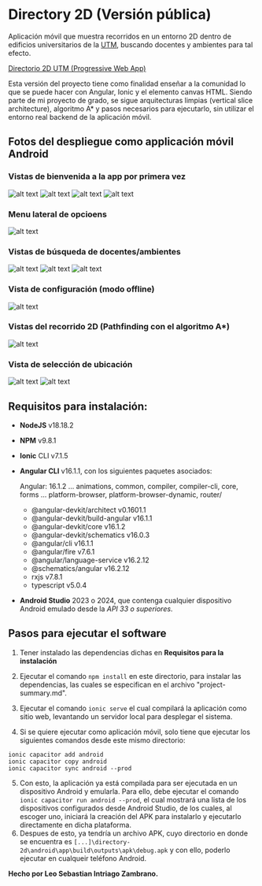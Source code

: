 # Directory 2D (Versión pública)
Aplicación móvil que muestra recorridos en un entorno 2D dentro de edificios universitarios de la [UTM](https://utm.edu.ec), buscando docentes y ambientes para tal efecto.

[Directorio 2D UTM (Progressive Web App)](https://directory-2d.web.app)


Esta versión del proyecto tiene como finalidad enseñar a la comunidad lo que se puede hacer con Angular, Ionic y el elemento canvas HTML. Siendo parte de mi proyecto de grado, se sigue arquitecturas limpias (vertical slice architecture), algoritmo A* y pasos necesarios para ejecutarlo, sin utilizar el entorno real backend de la aplicación móvil.


## Fotos del despliegue como applicación móvil Android
### Vistas de bienvenida a la app por primera vez
![alt text](<photos/pagina bienvenida 1.jpeg>)
![alt text](<photos/pagina bienvenida 2.jpeg>)
![alt text](<photos/pagina bienvenida 3.jpeg>)
![alt text](<photos/pagina bienvenida 4.jpeg>)

### Menu lateral de opcioens
![alt text](photos/menu.jpeg)

### Vistas de búsqueda de docentes/ambientes
![alt text](<photos/pagina busqueda 1.jpeg>)
![alt text](<photos/pagina busqueda 3.jpeg>)
![alt text](<photos/pagina busqueda vertical.jpeg>)

### Vista de configuración (modo offline)
![alt text](<photos/pagina opciones.jpeg>)

### Vistas del recorrido 2D (Pathfinding con el algoritmo A*)
![alt text](<photos/pagina seleccion usuario.jpeg>)

### Vista de selección de ubicación
![alt text](<photos/seleccionar ubicacion.jpeg>)
![alt text](<photos/seleccionar ubicacion 1.jpeg>)

## Requisitos para instalación:
- **NodeJS** v18.18.2
- **NPM** v9.8.1
- **Ionic** CLI v7.1.5
- **Angular CLI** v16.1.1, con los siguientes paquetes asociados:

    Angular: 16.1.2
    ... animations, common, compiler, compiler-cli, core, forms
    ... platform-browser, platform-browser-dynamic, router/
    - @angular-devkit/architect       v0.1601.1
    - @angular-devkit/build-angular   v16.1.1
    - @angular-devkit/core            v16.1.2
    - @angular-devkit/schematics      v16.0.3
    - @angular/cli                    v16.1.1
    - @angular/fire                   v7.6.1
    - @angular/language-service       v16.2.12
    - @schematics/angular             v16.2.12
    - rxjs                            v7.8.1
    - typescript                      v5.0.4
- **Android Studio** 2023 o 2024, que contenga cualquier dispositivo Android emulado desde la *API 33 o superiores*. 

## Pasos para ejecutar el software
1. Tener instalado las dependencias dichas en **Requisitos para la instalación**
2. Ejecutar el comando ```npm install``` en este directorio, para instalar las dependencias, las cuales se especifican en el archivo "project-summary.md".
3. Ejecutar el comando ```ionic serve``` el cual compilará la aplicación como sitio web, levantando un servidor local para desplegar el sistema.

4. Si se quiere ejecutar como aplicación móvil, solo tiene que ejecutar los siguientes comandos desde este mismo directorio:
```
ionic capacitor add android
ionic capacitor copy android
ionic capacitor sync android --prod
```
5. Con esto, la aplicación ya está compilada para ser ejecutada en un dispositivo Android y emularla. Para ello, debe ejecutar el comando ```ionic capacitor run android --prod```, el cual mostrará una lista de los dispositivos configurados desde Android Studio, de los cuales, al escoger uno, iniciará la creación del APK para instalarlo y ejecutarlo directamente en dicha plataforma.
6. Despues de esto, ya tendría un archivo APK, cuyo directorio en donde se encuentra es ```[...]\directory-2d\android\app\build\outputs\apk\debug.apk``` y con ello, poderlo ejecutar en cualqueir teléfono Android.

**Hecho por Leo Sebastian Intriago Zambrano.**